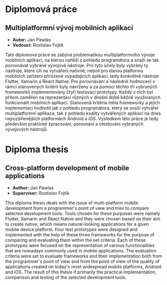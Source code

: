 # Diplomová práce
## Multiplatformní vývoj mobilních aplikací
* **Autor:** Jan Pawlas
* **Vedoucí:** Rostislav Fojtík 
<p>Tato diplomová práce se zabývá problematikou multiplatformního vývoje mobilních
aplikací, na kterou nahlíží z pohledu programátora a snaží se tak porovnávat vybrané
vývojové nástroje. Pro tyto účely byly vybrány ty nástroje, které cílí na vytváření nativně,
neboli pro danou platformu mobilních zařízení přirozeně vypadajících aplikací, tedy
konkrétně nástroje Flutter, Xamarin a React Native. Pro porovnávání a následné hodnocení
v rámci stanovených kritérií byly navrženy a za pomoci těchto tří vybraných frameworků
implementovány čtyři testovací prototypy. Každý z nich byl přitom zaměřen na
reprezentaci různých v dnešní době běžně využívaných funkcionalit mobilních aplikací.
Stanovená kritéria měla frameworky a jejich implementaci hodnotit jak z pohledu
programátora, který se snaží vytvářet multiplatformní aplikace, tak z pohledu kvality
vytvářených aplikací na dnes nejrozšířenějších platformách Android a iOS. Výsledkem
této práce je tedy především praktické zpracování, porovnání a otestování vybraných
vývojových nástrojů.</p>

# Diploma thesis
## Cross-platform development of mobile applications
* **Author:** Jan Pawlas
* **Superviser:** Rostislav Fojtík 
<p>This diploma thesis deals with the issue of multi-platform mobile development from a
programmer's point of view and tries to compare selected development tools. Tools chosen
for these purposes were namely Flutter, Xamarin and React Native and they were chosen
based on their aim to create native, which means natural-looking applications for a given
mobile device platform. Four test prototypes were designed and implemented with the help
of these three frameworks for the purpose of comparing and evaluating them within the set
criteria. Each of these prototypes were focused on the representation of various
functionalities that are nowadays commonly used in mobile applications. The evaluation
criteria were set to evaluate frameworks and their implementation both from the
programmer's point of view and from the point of view of the quality of applications
created on today's most widespread mobile platforms, Android and iOS. The result of this
thesis if primarily the practical implementation, comparison and testing of the selected
development tools.</p>
